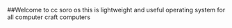 ##Welcome to cc soro os this is lightweight and useful operating system for all computer craft computers

